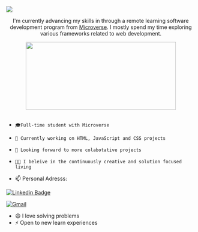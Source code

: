 <img align="center" src="[I'm Sharon](https://user-images.githubusercontent.com/88780311/179353553-2e9b4d86-3993-45c7-ad64-c7e155a74378.png)" />
                         

<p align="center"> I'm currently advancing my skills in through a remote learning software development program from <a href="https://www.microverse.org/">Microverse</a>. I mostly spend my time exploring various frameworks related to web development.</p>
<div align="center">
<img align="center" src="https://media2.giphy.com/media/qgQUggAC3Pfv687qPC/giphy.gif" width="400" height="180" />

</div>
<!-- - <p>You can check out my portfolio <a href="[https://somdotta-dev.netlify.app/](https://github.com/TuyishimireEric/TuyishimireEric.github.io)">here</a><img src="https://media.giphy.com/media/cKPse5DZaptID3YAMK/giphy.gif" width="60"></p> -->
<br>

-     🎓Full-time student with Microverse 
-     🔭 Currently working on HTML, JavaScript and CSS projects
-     👯 Looking forward to more colabotative projects 
-     💪🏼 I beleive in the continuously creative and solution focused living

- 📫 Personal Adresss:
 
[![Linkedin Badge](https://img.shields.io/badge/LinkedIn-0077B5?style=for-the-badge&logo=linkedin&logoColor=white)]()   

[![Gmail](https://img.shields.io/badge/-GMAIL-D14836?style=for-the-badge&logo=gmail&logoColor=white)](mailto:sharon.odhiambo100@gmail.com)

- 😄 I love solving problems
- ⚡ Open to new learn experiences
